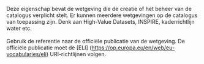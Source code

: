 Deze eigenschap bevat de wetgeving die de creatie of het beheer van de catalogus verplicht stelt.
Er kunnen meerdere wetgevingen op de catalogus van toepassing zijn. Denk aan High-Value Datasets, INSPIRE, kaderrichtlijn water etc.
<br/>
<br/>
Gebruik de referentie naar de officiële publicatie van de wetgeving. De officiële publicatie moet de [ELI] (https://op.europa.eu/en/web/eu-vocabularies/eli) URI-richtlijnen volgen. 

